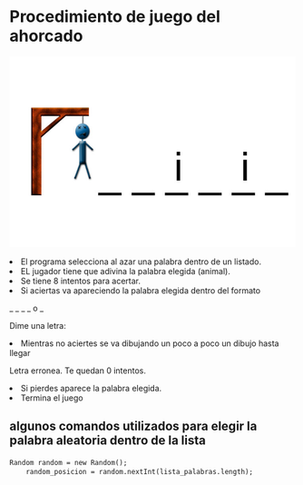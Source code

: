 
# Procedimiento de juego del ahorcado

![](Ahorcado/jec-ahorcado.jpg)
<li>El programa selecciona al azar una palabra dentro de un listado.</li>

<li>EL jugador tiene que adivina la palabra elegida (animal).</li>
<li>Se tiene 8 intentos para acertar.</li>
<li>Si aciertas va apareciendo la palabra elegida dentro del formato</li>

_ _ _ _ o _ 

Dime una letra:

<li>Mientras no aciertes se va dibujando un poco a poco un dibujo hasta llegar




    
Letra erronea. Te quedan 0 intentos.

<li>Si pierdes aparece la palabra elegida.</li>
<li> Termina el juego

## algunos comandos utilizados para elegir la palabra aleatoria dentro de la lista

    Random random = new Random();
        random_posicion = random.nextInt(lista_palabras.length);



